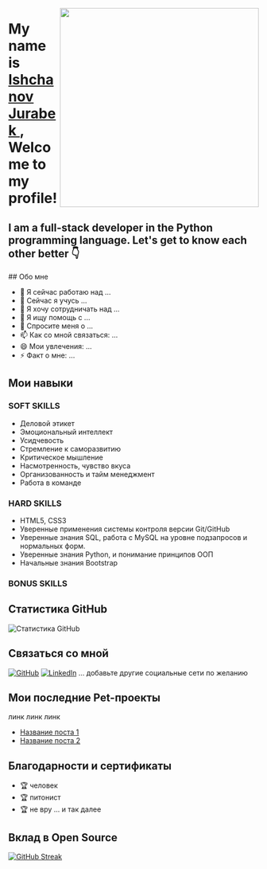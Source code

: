 <img align='right' src="https://pa1.narvii.com/6900/37d4565180595f86c15cef64b9218feb72761057r1-540-304_hq.gif" width='400'></p>

<h1 align="left";
  font-size=18px>
  My name is <a href="https://github.com/ZeQipe"> Ishchanov Jurabek </a>, <br/>Welcome to my profile!
</h1>
<h2 aligh="left";
  font-size=7px>
  I am a full-stack developer in the Python programming language. Let's get to know each other better 👇
</h2>
## Обо мне

- 🔭 Я сейчас работаю над ...
- 🌱 Сейчас я учусь ...
- 👯 Я хочу сотрудничать над ...
- 🤔 Я ищу помощь с ...
- 💬 Спросите меня о ...
- 📫 Как со мной связаться: ...
- 😄 Мои увлечения: ...
- ⚡ Факт о мне: ...

## Мои навыки
### SOFT SKILLS
- Деловой этикет
- Эмоциональный интеллект
- Усидчевость
- Стремление к саморазвитию
- Критическое мышление
- Насмотренность, чувство вкуса
- Организованность и тайм менеджмент
- Работа в команде
### HARD SKILLS
- HTML5, CSS3
- Уверенные применения системы контроля версии Git/GitHub
- Уверенные знания SQL, работа с MySQL на уровне подзапросов и нормальных форм.
- Уверенные знания Python, и понимание принципов ООП
- Начальные знания Bootstrap

### BONUS SKILLS

## Статистика GitHub
![Статистика GitHub](https://github-readme-stats.vercel.app/api?username=ваш_username&show_icons=true)

## Связаться со мной
[![GitHub](https://img.shields.io/badge/GitHub-100000?style=for-the-badge&logo=github&logoColor=white)](ссылка_на_ваш_профиль)
[![LinkedIn](https://img.shields.io/badge/LinkedIn-0077B5?style=for-the-badge&logo=linkedin&logoColor=white)](ссылка_на_ваш_линкедин)
... добавьте другие социальные сети по желанию

## Мои последние Pet-проекты
<!-- BLOG-POST-LIST:START -->
линк линк линк
- [Название поста 1](ссылка_на_пост)
- [Название поста 2](ссылка_на_пост)
<!-- BLOG-POST-LIST:END -->

## Благодарности и сертификаты
- 🏆 человек
- 🏆 питонист
- 🏆 не вру
... и так далее

## Вклад в Open Source
[![GitHub Streak](http://github-readme-streak-stats.herokuapp.com?user=ваш_username&theme=dark&background=000000)](ссылка_на_ваш_профиль)
